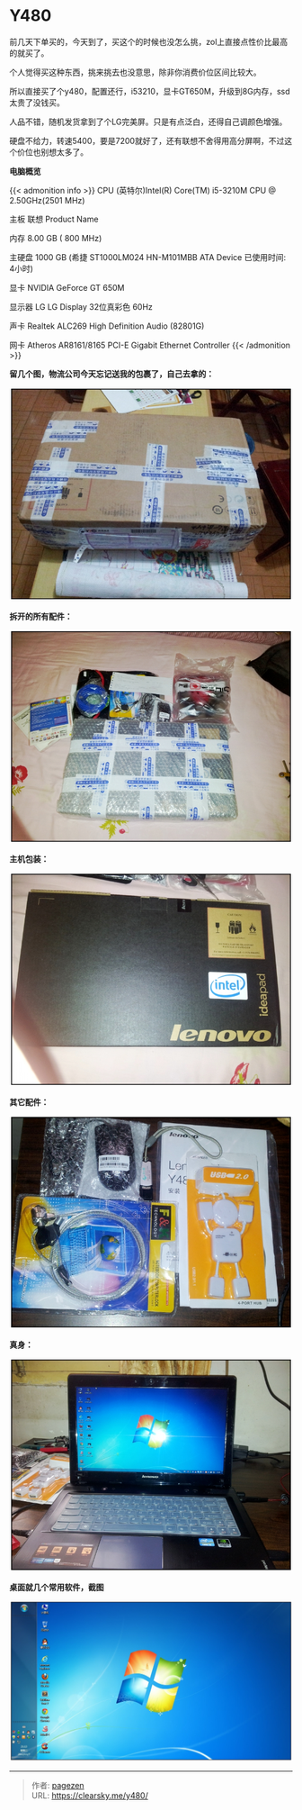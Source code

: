 # Y480


前几天下单买的，今天到了，买这个的时候也没怎么挑，zol上直接点性价比最高的就买了。

个人觉得买这种东西，挑来挑去也没意思，除非你消费价位区间比较大。

所以直接买了个y480，配置还行，i53210，显卡GT650M，升级到8G内存，ssd太贵了没钱买。

人品不错，随机发货拿到了个LG完美屏。只是有点泛白，还得自己调颜色增强。

硬盘不给力，转速5400，要是7200就好了，还有联想不舍得用高分屏啊，不过这个价位也别想太多了。

**电脑概览**

{{< admonition info >}}
CPU  (英特尔)Intel(R) Core(TM) i5-3210M CPU @ 2.50GHz(2501 MHz)

主板  联想 Product Name

内存  8.00 GB (   800 MHz)

主硬盘  1000 GB (希捷 ST1000LM024 HN-M101MBB ATA Device 已使用时间: 4小时)

显卡  NVIDIA GeForce GT 650M  

显示器  LG LG Display 32位真彩色 60Hz

声卡  Realtek ALC269 High Definition Audio (82801G)

网卡  Atheros AR8161/8165 PCI-E Gigabit Ethernet Controller
{{< /admonition >}}


**留几个图，物流公司今天忘记送我的包裹了，自己去拿的：**

![包裹](2350871388.jpg "包裹")

**拆开的所有配件：**

![配件](3877173048.jpg "配件")

**主机包装：**

![主机包装](2821632953.jpg "主机包装")

**其它配件：**

![杂件](4134275867.jpg "杂件")

**真身：**

![真身](1141894393.jpg "真身")

**桌面就几个常用软件，截图**

![桌面](2558022167.jpg "桌面")


---

> 作者: [pagezen](http://clearsky.me/)  
> URL: https://clearsky.me/y480/  

